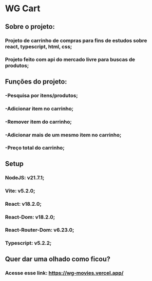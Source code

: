 # WG Cart

## Sobre o projeto:

### Projeto de carrinho de compras para fins de estudos sobre react, typescript, html, css;
### Projeto feito com api do mercado livre para buscas de produtos;

## Funções do projeto:

### -Pesquisa por itens/produtos;
### -Adicionar item no carrinho;
### -Remover item do carrinho;
### -Adicionar mais de um mesmo item no carrinho;
### -Preço total do carrinho;

## Setup

### NodeJS: v21.7.1;
### Vite: v5.2.0;
### React: v18.2.0;
### React-Dom: v18.2.0;
### React-Router-Dom: v6.23.0;
### Typescript: v5.2.2;

## Quer dar uma olhado como ficou?

### Acesse esse link: <https://wg-movies.vercel.app/>